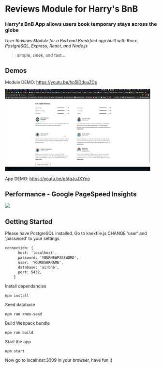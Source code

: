 # Reviews Module for Harry's BnB 
### Harry's BnB App allows users book temporary stays across the globe
*User Reviews Module for a Bed and Breakfast app built with Knex, PostgreSQL, Express, React, and Node.js*

> simple, sleek, and fast...

## Demos 

Module DEMO: https://youtu.be/hp5IDduuZCs

![](HARRYBNB_REVIEWS_DEMO.gif)

App DEMO: https://youtu.be/p5fqJuJXYno


## Performance - Google PageSpeed Insights
![](https://i.imgur.com/QaQ4tsp.png)


## Getting Started 
Please have PostgreSQL installed. Go to knexfile.js
CHANGE 'user' and 'password' to your settings
```
connection: {
      host: 'localhost',
      password: 'YOURNEWPASSWORD',
      user: 'YOURUSERNAME',
      database: 'airbnb',
      port: 5432,
    }
```


Install dependancies
```
npm install
```

Seed database
```
npm run knex-seed
```

Build Webpack bundle

```
npm run build
```

Start the app
```
npm start
```

Now go to localhost:3009 in your browser, have fun :)


